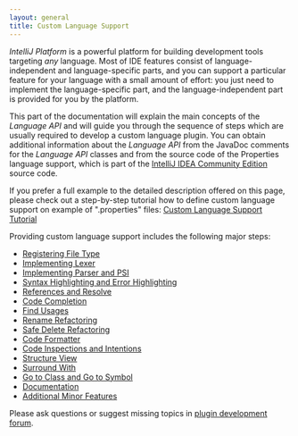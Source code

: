 ```yaml
---
layout: general
title: Custom Language Support
---
```



*IntelliJ Platform* is a powerful platform for building development tools targeting *any* language.
Most of IDE features consist of language-independent and language-specific parts, and you can support a particular feature for your language with a small amount of effort:
you just need to implement the language-specific part, and the language-independent part is provided for you by the platform.

This part of the documentation will explain the main concepts of the *Language API* and will guide you through the sequence of steps which are usually required to develop a custom language plugin.
You can obtain additional information about the *Language API* from the JavaDoc comments for the *Language API* classes and from the source code of the Properties language support, which is part of the
[IntelliJ IDEA Community Edition](https://github.com/JetBrains/intellij-community)
source code.


If you prefer a full example to the detailed description offered on this page, please check out a step-by-step tutorial how to define custom language support on example of ".properties" files:
[Custom Language Support Tutorial](/tutorials/custom_language_support_tutorial.html)

Providing custom language support includes the following major steps:

* [Registering File Type](reference_guide/custom_language_support/registering_file_type.html)
* [Implementing Lexer](reference_guide/custom_language_support/implementing_lexer.html)
* [Implementing Parser and PSI](reference_guide/custom_language_support/implementing_parser_and_psi.html)
* [Syntax Highlighting and Error Highlighting](reference_guide/custom_language_support/syntax_highlighting_and_error_highlighting.html)
* [References and Resolve](reference_guide/custom_language_support/references_and_resolve.html)
* [Code Completion](reference_guide/custom_language_support/code_completion.html)
* [Find Usages](reference_guide/custom_language_support/find_usages.html)
* [Rename Refactoring](reference_guide/custom_language_support/rename_refactoring.html)
* [Safe Delete Refactoring](reference_guide/custom_language_support/safe_delete_refactoring.html)
* [Code Formatter](reference_guide/custom_language_support/code_formatting.html)
* [Code Inspections and Intentions](reference_guide/custom_language_support/code_inspections_and_intentions.html)
* [Structure View](reference_guide/custom_language_support/structure_view.html)
* [Surround With](reference_guide/custom_language_support/surround_with.html)
* [Go to Class and Go to Symbol](reference_guide/custom_language_support/go_to_class_and_go_to_symbol.html)
* [Documentation](reference_guide/custom_language_support/documentation.html)
* [Additional Minor Features](reference_guide/custom_language_support/additional_minor_features.html)


Please ask questions or suggest missing topics in [plugin development forum](http://devnet.jetbrains.com/community/idea/open_api_and_plugin_development).